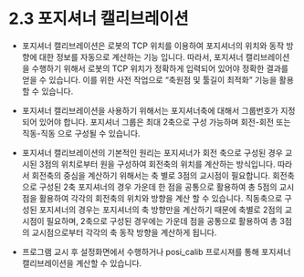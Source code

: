 ﻿# 2.3 포지셔너 캘리브레이션
  
- 포지셔너 캘리브레이션은 로봇의 TCP 위치를 이용하여 포지셔너의 위치와 동작 방향에 대한 정보를 자동으로 계산하는 기능 입니다. 따라서, 포지셔너 캘리브레이션을 수행하기 위해서 로봇의 TCP 위치가 정확하게 입력되어 있어야 정확한 결과를 얻을 수 있습니다. 이를 위한 사전 작업으로 “축원점 및 툴길이 최적화” 기능을 활용할 수 있습니다. 

- 포지셔너 캘리브레이션을 사용하기 위해서는 포지셔너축에 대해서 그룹번호가 지정되어 있어야 합니다. 포지셔너 그룹은 최대 2축으로 구성 가능하며 회전-회전 또는 직동-직동 으로 구성될 수 있습니다. 

- 포지셔너 캘리브레이션의 기본적인 원리는 포지셔너가 회전 축으로 구성된 경우 교시된 3점의 위치로부터 원을 구성하여 회전축의 위치를 계산하는 방식입니다. 따라서 회전축의 중심을 계산하기 위해서는 축 별로 3점의 교시점이 필요합니다. 회전축으로 구성된 2축 포지셔너의 경우 가운데 한 점을 공통으로 활용하여 총 5점의 교시점을 활용하여 각각의 회전축의 위치와 방향을 계산 할 수 있습니다. 직동축으로 구성된 포지셔너의 경우는 포지셔너의 축 방향만을 계산하기 때문에 축별로 2점의 교시점이 필요하며, 2축으로 구성된 경우에는 가운데 점을 공통으로 활용하여 총 3점의 교시점으로부터 각각의 축 동작 방향을 계산하게 됩니다. 

- 프로그램 교시 후 설정화면에서 수행하거나 posi_calib 프로시져를 통해 포지셔너 캘리브레이션을 계산할 수 있습니다.